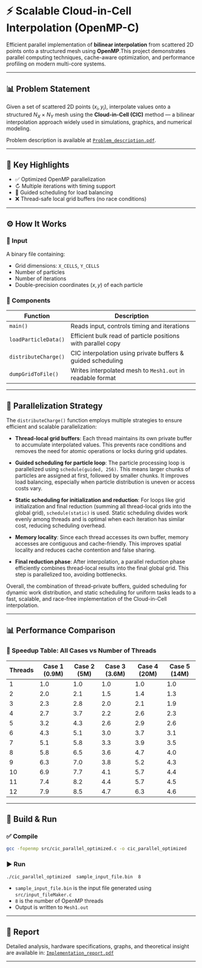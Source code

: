 # ⚡ Scalable Cloud-in-Cell Interpolation (OpenMP-C)

Efficient parallel implementation of **bilinear interpolation** from scattered 2D points onto a structured mesh using **OpenMP**.This project demonstrates parallel computing techniques, cache-aware optimization, and performance profiling on modern multi-core systems.

---

## 📊 Problem Statement

Given a set of scattered 2D points $(x_i, y_i)$, interpolate values onto a structured $N_X \times N_Y$ mesh using the **Cloud-in-Cell (CIC)** method — a bilinear interpolation approach widely used in simulations, graphics, and numerical modeling.

Problem description is available at [`Problem_description.pdf`](./reports/Problem_description.pdf).

---

## 🚀 Key Highlights

* ✅ Optimized OpenMP parallelization
* ↻ Multiple iterations with timing support
* 🧮 Guided scheduling for load balancing
* ❌ Thread-safe local grid buffers (no race conditions)

---

## ⚙️ How It Works

### 📅 Input

A binary file containing:

* Grid dimensions: `X_CELLS`, `Y_CELLS`
* Number of particles
* Number of iterations
* Double-precision coordinates $(x, y)$ of each particle

### 🔧 Components

| Function             | Description                                                  |
| -------------------- | ------------------------------------------------------------ |
| `main()`             | Reads input, controls timing and iterations                  |
| `loadParticleData()` | Efficient bulk read of particle positions with parallel copy |
| `distributeCharge()` | CIC interpolation using private buffers & guided scheduling  |
| `dumpGridToFile()`   | Writes interpolated mesh to `Mesh1.out` in readable format   |

---

## 🔋 Parallelization Strategy

The `distributeCharge()` function employs multiple strategies to ensure efficient and scalable parallelization:

* **Thread-local grid buffers**: Each thread maintains its own private buffer to accumulate interpolated values. This prevents race conditions and removes the need for atomic operations or locks during grid updates.

* **Guided scheduling for particle loop**: The particle processing loop is parallelized using `schedule(guided, 256)`. This means larger chunks of particles are assigned at first, followed by smaller chunks. It improves load balancing, especially when particle distribution is uneven or access costs vary.

* **Static scheduling for initialization and reduction**: For loops like grid initialization and final reduction (summing all thread-local grids into the global grid), `schedule(static)` is used. Static scheduling divides work evenly among threads and is optimal when each iteration has similar cost, reducing scheduling overhead.

* **Memory locality**: Since each thread accesses its own buffer, memory accesses are contiguous and cache-friendly. This improves spatial locality and reduces cache contention and false sharing.

* **Final reduction phase**: After interpolation, a parallel reduction phase efficiently combines thread-local results into the final global grid. This step is parallelized too, avoiding bottlenecks.

Overall, the combination of thread-private buffers, guided scheduling for dynamic work distribution, and static scheduling for uniform tasks leads to a fast, scalable, and race-free implementation of the Cloud-in-Cell interpolation.

---

## 📊 Performance Comparison

### 🔢 Speedup Table: All Cases vs Number of Threads

| Threads | Case 1 (0.9M) | Case 2 (5M) | Case 3 (3.6M) | Case 4 (20M) | Case 5 (14M) |
| ------- | ------------- | ----------- | ------------- | ------------ | ------------ |
| 1       | 1.0           | 1.0         | 1.0           | 1.0          | 1.0          |
| 2       | 2.0           | 2.1         | 1.5           | 1.4          | 1.3          |
| 3       | 2.3           | 2.8         | 2.0           | 2.1          | 1.9          |
| 4       | 2.7           | 3.7         | 2.2           | 2.6          | 2.3          |
| 5       | 3.2           | 4.3         | 2.6           | 2.9          | 2.6          |
| 6       | 4.3           | 5.1         | 3.0           | 3.7          | 3.1          |
| 7       | 5.1           | 5.8         | 3.3           | 3.9          | 3.5          |
| 8       | 5.8           | 6.5         | 3.6           | 4.7          | 4.0          |
| 9       | 6.3           | 7.0         | 3.8           | 5.2          | 4.3          |
| 10      | 6.9           | 7.7         | 4.1           | 5.7          | 4.4          |
| 11      | 7.4           | 8.2         | 4.4           | 5.7          | 4.5          |
| 12      | 7.9           | 8.5         | 4.7           | 6.3          | 4.6          |

---

## 📅 Build & Run

### ✅ Compile

```bash
gcc -fopenmp src/cic_parallel_optimized.c -o cic_parallel_optimized
```

### ▶️ Run

```bash
./cic_parallel_optimized  sample_input_file.bin  8
```

* `sample_input_file.bin` is the input file generated using `src/input_fileMaker.c`
* `8` is the number of OpenMP threads
* Output is written to `Mesh1.out`

---

## 📜 Report

Detailed analysis, hardware specifications, graphs, and theoretical insight are available in:
[`Implementation_report.pdf`](./reports/Implementation_report.pdf)

---
